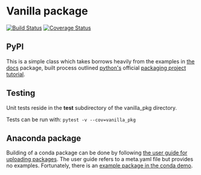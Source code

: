 # Vanilla package
[![Build Status](https://travis-ci.org/Feralo/vanilla_pkg.svg?branch=master)](https://travis-ci.org/Feralo/vanilla_pkg)
[![Coverage Status](https://coveralls.io/repos/github/Feralo/vanilla_pkg/badge.svg?branch=master)](https://coveralls.io/github/Feralo/vanilla_pkg?branch=master)

## PyPI
This is a simple class which takes borrows heavily from the examples in [the docs](https://docs.python.org/3/tutorial/classes.html) package, built process outlined [python's](https://python.org) official [packaging project tutorial](https://packaging.python.org/tutorials/packaging-projects/).

## Testing
Unit tests reside in the **test** subdirectory of the vanilla_pkg directory. 

Tests can be run with:
     `pytest -v --cov=vanilla_pkg`
     
## Anaconda package
Building of a conda package can be done by following [the user guide for uploading packages](http://docs.anaconda.com/anaconda-cloud/user-guide/tasks/work-with-packages/#uploading-packages). 
The user guide refers to a meta.yaml file but provides no examples. Fortunately, there is an [example package in the conda demo](https://github.com/Anaconda-Platform/anaconda-client).
